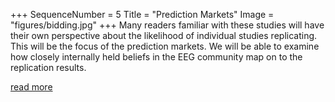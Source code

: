 +++
SequenceNumber =  5
Title = "Prediction Markets"
Image = "figures/bidding.jpg"
+++
Many readers familiar with these studies will have their own perspective about the likelihood of individual studies replicating. This will be the focus of the prediction markets. We will be able to examine how closely internally held beliefs in the EEG community map on to the replication results.

[read more](/spin-offs/prediction-markets)